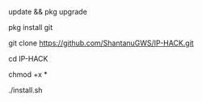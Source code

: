 update && pkg upgrade

pkg install git 

git clone https://github.com/ShantanuGWS/IP-HACK.git

cd IP-HACK

chmod +x *

./install.sh
